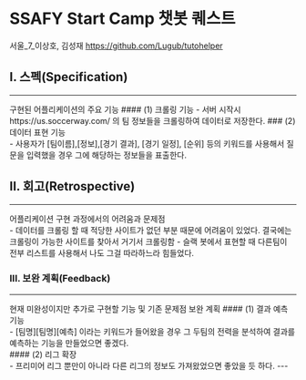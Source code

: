 # SSAFY Start Camp 챗봇 퀘스트

서울_7_이상호, 김성재  https://github.com/Lugub/tutohelper

## I. 스펙(Specification)
<hr>
구현된 어플리케이션의 주요 기능
#### (1) 크롤링 기능
  - 서버 시작시 https://us.soccerway.com/ 의 팀 정보들을 크롤링하여 데이터로 저장한다.
### (2) 데이터 표현 기능<br>
  - 사용자가 [팀이름],[정보],[경기 결과], [경기 일정], [순위] 등의 키워드를 사용해서 질문을 입력했을 경우 그에 해당하는 정보들을 표출한다.

## II. 회고(Retrospective)
<hr>
어플리케이션 구현 과정에서의 어려움과 문제점<br>
  - 데이터를 크롤링 할 때 적당한 사이트가 없던 부분 때문에 어려움이 있었다. 결국에는 크롤링이 가능한 사이트를 찾아서 거기서 크롤링함
  - 슬랙 봇에서 표현할 때 다른팀이 전부 리스트를 사용해서 나도 그걸 따라하느라 힘들었다.

### III. 보완 계획(Feedback)
<hr>
현재 미완성이지만 추가로 구현할 기능 및 기존 문제점 보완 계획
#### (1) 결과 예측 기능<br>
  - [팀명][팀명][예측] 이라는 키워드가 들어왔을 경우 그 두팀의 전력을 분석하여 결과를 예측하는 기능을 만들었으면 좋겠다.
<br>
#### (2) 리그 확장<br>
  - 프리미어 리그 뿐만이 아니라 다른 리그의 정보도 가져왔었으면 좋았을 듯 하다.
---
